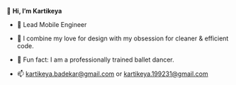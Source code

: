  👋 <b> Hi, I’m Kartikeya </b>
- 👀 Lead Mobile Engineer 
- 💞️ I combine my love for design with my obsession for cleaner & efficient code.
- 🐒 Fun fact: I am a professionally trained ballet dancer.

- 📫 kartikeya.badekar@gmail.com or kartikeya.199231@gmail.com

<!---
kartikeyaa-k/kartikeyaa-k is a ✨ special ✨ repository because its `README.md` (this file) appears on your GitHub profile.
You can click the Preview link to take a look at your changes.
--->

